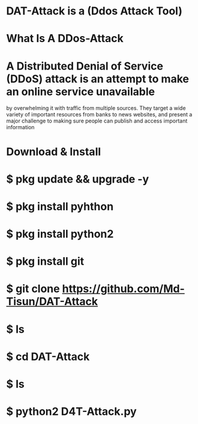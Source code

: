 # DAT-Attack is a (Ddos Attack Tool)

# What Is A DDos-Attack

# A Distributed Denial of Service (DDoS) attack is an attempt to make an online service unavailable

by overwhelming it with traffic from multiple sources. They target a wide variety of important resources from banks to news websites, and present a major challenge to making sure people can publish and access important information

# Download & Install


# $ pkg update && upgrade -y

# $ pkg install pyhthon

# $ pkg install python2

# $ pkg install git

# $ git clone https://github.com/Md-Tisun/DAT-Attack

# $ ls

# $ cd DAT-Attack

# $ ls

# $ python2 D4T-Attack.py
